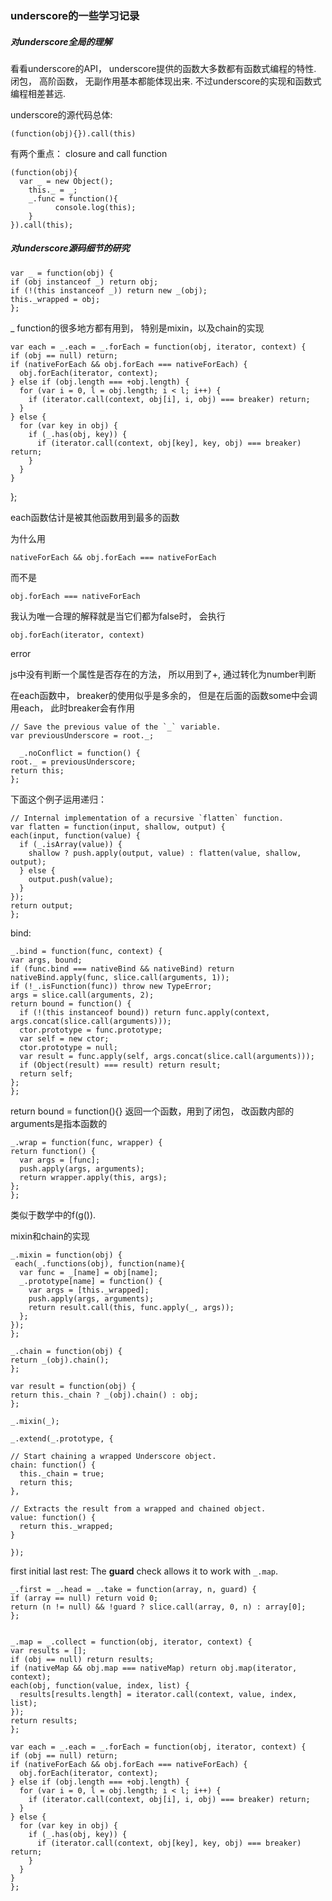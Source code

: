 ### underscore的一些学习记录 ###

##### 对underscore全局的理解 #####
看看underscore的API， underscore提供的函数大多数都有函数式编程的特性. 闭包， 高阶函数， 无副作用基本都能体现出来. 不过underscore的实现和函数式编程相差甚远.

underscore的源代码总体:

    (function(obj){}).call(this)
	
有两个重点： closure and call function

    (function(obj){
	  var _ = new Object();
	    this._ = _;
		_.func = function(){
		      console.log(this);
	    }				
	}).call(this);
	
##### 对underscore源码细节的研究 #####

    var _ = function(obj) {
    if (obj instanceof _) return obj;
    if (!(this instanceof _)) return new _(obj);
    this._wrapped = obj;
    };

_ function的很多地方都有用到， 特别是mixin，以及chain的实现

    var each = _.each = _.forEach = function(obj, iterator, context) {
    if (obj == null) return;
    if (nativeForEach && obj.forEach === nativeForEach) {
      obj.forEach(iterator, context);
    } else if (obj.length === +obj.length) {
      for (var i = 0, l = obj.length; i < l; i++) {
        if (iterator.call(context, obj[i], i, obj) === breaker) return;
      }
    } else {
      for (var key in obj) {
        if (_.has(obj, key)) {
          if (iterator.call(context, obj[key], key, obj) === breaker) return;
        }
      }
    }
   };

each函数估计是被其他函数用到最多的函数

为什么用

    nativeForEach && obj.forEach === nativeForEach
	
而不是

    obj.forEach === nativeForEach
	
我认为唯一合理的解释就是当它们都为false时， 会执行 

    obj.forEach(iterator, context)
	
error

js中没有判断一个属性是否存在的方法， 所以用到了+, 通过转化为number判断

在each函数中， breaker的使用似乎是多余的， 但是在后面的函数some中会调用each， 此时breaker会有作用

    // Save the previous value of the `_` variable.
    var previousUnderscore = root._;

      _.noConflict = function() {
    root._ = previousUnderscore;
    return this;
    };

下面这个例子运用递归：

    // Internal implementation of a recursive `flatten` function.
    var flatten = function(input, shallow, output) {
    each(input, function(value) {
      if (_.isArray(value)) {
        shallow ? push.apply(output, value) : flatten(value, shallow, output);
      } else {
        output.push(value);
      }
    });
    return output;
    };


bind:
    
	_.bind = function(func, context) {
    var args, bound;
    if (func.bind === nativeBind && nativeBind) return nativeBind.apply(func, slice.call(arguments, 1));
    if (!_.isFunction(func)) throw new TypeError;
    args = slice.call(arguments, 2);
    return bound = function() {
      if (!(this instanceof bound)) return func.apply(context, args.concat(slice.call(arguments)));
      ctor.prototype = func.prototype;
      var self = new ctor;
      ctor.prototype = null;
      var result = func.apply(self, args.concat(slice.call(arguments)));
      if (Object(result) === result) return result;
      return self;
    };
    };

return bound = function(){}
返回一个函数，用到了闭包， 改函数内部的arguments是指本函数的


    _.wrap = function(func, wrapper) {
    return function() {
      var args = [func];
      push.apply(args, arguments);
      return wrapper.apply(this, args);
    };
    };

类似于数学中的f(g()).

mixin和chain的实现

    _.mixin = function(obj) {
     each(_.functions(obj), function(name){
      var func = _[name] = obj[name];
      _.prototype[name] = function() {
        var args = [this._wrapped];
        push.apply(args, arguments);
        return result.call(this, func.apply(_, args));
      };
    });
    };

    _.chain = function(obj) {
    return _(obj).chain();
    };

    var result = function(obj) {
    return this._chain ? _(obj).chain() : obj;
    };

    _.mixin(_);

    _.extend(_.prototype, {

    // Start chaining a wrapped Underscore object.
    chain: function() {
      this._chain = true;
      return this;
    },

    // Extracts the result from a wrapped and chained object.
    value: function() {
      return this._wrapped;
    }

    });



first initial last rest: The **guard** check allows it to work with `_.map`.

    _.first = _.head = _.take = function(array, n, guard) {
    if (array == null) return void 0;
    return (n != null) && !guard ? slice.call(array, 0, n) : array[0];
    };


    _.map = _.collect = function(obj, iterator, context) {
    var results = [];
    if (obj == null) return results;
    if (nativeMap && obj.map === nativeMap) return obj.map(iterator, context);
    each(obj, function(value, index, list) {
      results[results.length] = iterator.call(context, value, index, list);
    });
    return results;
    };

    var each = _.each = _.forEach = function(obj, iterator, context) {
    if (obj == null) return;
    if (nativeForEach && obj.forEach === nativeForEach) {
      obj.forEach(iterator, context);
    } else if (obj.length === +obj.length) {
      for (var i = 0, l = obj.length; i < l; i++) {
        if (iterator.call(context, obj[i], i, obj) === breaker) return;
      }
    } else {
      for (var key in obj) {
        if (_.has(obj, key)) {
          if (iterator.call(context, obj[key], key, obj) === breaker) return;
        }
      }
    }
    };
